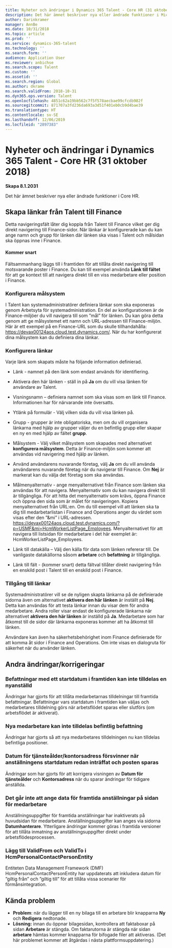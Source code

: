 ```yaml
---
title: Nyheter och ändringar i Dynamics 365 Talent - Core HR (31 oktober 2018)
description: Det här ämnet beskriver nya eller ändrade funktioner i Microsoft Dynamics 365 Talent - Core HR.
author: Darinkramer
manager: AnnBe
ms.date: 10/31/2018
ms.topic: article
ms.prod: ''
ms.service: dynamics-365-talent
ms.technology: ''
ms.search.form: ''
audience: Application User
ms.reviewer: anbichse
ms.search.scope: Talent
ms.custom: ''
ms.assetid: ''
ms.search.region: Global
ms.author: dkrame
ms.search.validFrom: 2018-10-31
ms.dyn365.ops.version: Talent
ms.openlocfilehash: 4851c62a19bb562c7f5f578aecbae99cfcdb982f
ms.sourcegitcommit: 871707a3fd236da693a3d51f401eb0cb9d4bae39
ms.translationtype: HT
ms.contentlocale: sv-SE
ms.lasthandoff: 12/06/2019
ms.locfileid: "2897383"
---
```

# <a name="whats-new-or-changed-in-dynamics-365-talent---core-hr-october-31-2018"></a>Nyheter och ändringar i Dynamics 365 Talent - Core HR (31 oktober 2018)

**Skapa 8.1.2031**

Det här ämnet beskriver nya eller ändrade funktioner i Core HR.

## <a name="create-links-from-talent-to-finance"></a>Skapa länkar från Talent till Finance
Detta navigeringsfält låter dig koppla från Talent till Finance vilket ger dig direkt navigering till Finance-sidor. När länkar är konfigurerade kan du kan ange namn och grupp för länken där länken ska visas i Talent och målsidan ska öppnas inne i Finance.

#### <a name="coming-soon"></a>Kommer snart
Fältsammanhang läggs till i framtiden för att tillåta direkt navigering till motsvarande poster i Finance. Du kan till exempel använda **Länk till fältet** för att ge kontext till att navigera direkt till en viss medarbetare eller position i Finance.

### <a name="configure-target-systems"></a>Konfigurera målsystem

I Talent kan systemadministratörer definiera länkar som ska exponeras genom Arbetsyta för systemadministration. En del av konfigurationen är de Finance-miljöer du vill navigera till som ”mål” för länken. Du kan göra detta genom att ge målsystemet ett namn och URL-adressen till Finance-miljön. Här är ett exempel på en Finance-URL som du skulle tillhandahålla: https://devax00124aos.cloud.test.dynamics.com/. När du har konfigurerat dina målsystem kan du definiera dina länkar.

### <a name="configure-links"></a>Konfigurera länkar

Varje länk som skapats måste ha följande information definierad.

- Länk - namnet på den länk som endast används för identifiering.

- Aktivera den här länken - ställ in på **Ja** om du vill visa länken för användare av Talent.

- Visningsnamn – definiera namnet som ska visas som en länk till Finance. Informationen har för närvarande inte översatts.

- Ytlänk på formulär - Välj vilken sida du vill visa länken på.

- Grupp - grupper är inte obligatoriska, men om du vill organisera länkarna med hjälp av grupper väljer du en befintlig grupp eller skapar en ny en med hjälp av fältet **grupp**.

- Målsystem - Välj vilket målsystem som skapades med alternativet **konfigurera målsystem**. Detta är Finance-miljön som kommer att användas vid navigering med hjälp av länken.

- Använd användarens nuvarande företag, välj **Ja** om du vill använda användarens nuvarande företag när du navigerar till Finance. Om **Nej** är markerat kan du välja det företag som ska användas.

- Målmenyalternativ - ange menyalternativet från Finance som länken ska användas för att navigera. Menyalternativ som du kan navigera direkt till är tillgängliga. För att hitta det menyalternativ som krävs, öppna Finance och öppna den sida som är målet för navigeringen. Kopiera menyalternativet från URL:en. Om du till exempel vill att länken ska ta dig till medarbetarlistan i Finance and Operations anger du värdet som visas efter den ”&mi” i URL-adressen. https://devax00124aos.cloud.test.dynamics.com/?p=USMF&mi=HcmWorkerListPage_Employees. Menyalternativet för att navigera till listsidan för medarbetare i det här exemplet är: HcmWorkerListPage_Employees.

- Länk till datakälla – Välj den källa för data som länken refererar till. De vanligaste datakällorna såsom **arbetare** och **befattning** är tillgängliga.

- Länk till fält - (kommer snart) detta fältval tillåter direkt navigering från en enskild post i Talent till en enskild post i Finance.

### <a name="access-to-links"></a>Tillgång till länkar

Systemadministratörer vill se de nyligen skapta länkarna på de definierade sidorna även om alternativet **aktivera den här länken** är inställt på **Nej**. Detta kan användas för att testa länkar innan du visar dem för andra medarbetare. Andra roller visar endast de konfigurerade länkarna när alternativet **aktivera den här länken** är inställd på **Ja**. Medarbetare som har åtkomst till de sidor där länkarna exponeras kommer att ha åtkomst till länken.

Användare kan även ha säkerhetsbehörighet inom Finance definierade för att komma åt sidor i Finance and Operations. Om inte visas en dialogruta för säkerhet när du använder länken.


## <a name="other-changesfixes"></a>Andra ändringar/korrigeringar

### <a name="positions-with-a-future-start-date-cannot-be-assigned-to-a-new-employee"></a>Befattningar med ett startdatum i framtiden kan inte tilldelas en nyanställd

Ändringar har gjorts för att tillåta medarbetarnas tilldelningar till framtida befattningar. Befattningar vars startdatum i framtiden kan väljas och medarbetares tilldelning görs när arbetsflödet sparas eller slutförs (om arbetsflödet är aktiverat).

### <a name="new-employee-cannot-be-assigned-existing-position"></a>Nya medarbetare kan inte tilldelas befintlig befattning

Ändringar har gjorts så att nya medarbetares tilldelningen nu kan tilldelas befintliga positioner.

### <a name="seniority-dateoffice-location-disappears-when-the-employment-start-date-is-in-the-past-and-the-record-is-saved"></a>Datum för tjänsteålder/kontorsadress försvinner när anställningens startdatum redan inträffat och posten sparas

Ändringar som har gjorts för att korrigera visningen av **Datum för tjänsteålder** och **Kontorsadress** när du sparar ändringar för tidigare anställda.

### <a name="cant-enter-data-for-future-dated-employments-on-the-worker-page"></a>Det går inte att ange data för framtida anställningar på sidan för medarbetare

Anställningsuppgifter för framtida anställningar har inaktiverats på huvudsidan för medarbetare. Anställningsuppgifter kan anges via sidorna **Datumhanterare**. Ytterligare ändringar kommer göras i framtida versioner för att tillåta inmatning av anställningsuppgifter direkt under arbetsflödesprocessen.

### <a name="add-validfrom-and-validto-to-hcmpersonalcontactpersonentity"></a>Lägg till ValidFrom och ValidTo i HcmPersonalContactPersonEntity

Entiteten Data Management Framework (DMF) HcmPersonalContactPersonEntity har uppdaterats att inkludera datum för ”giltig från” och ”giltig till” för att tillåta vissa scenarier för förmånsintegration. 

## <a name="known-issue"></a>Kända problem
- **Problem**: när du lägger till en ny bilaga till en arbetare blir knapparna **Ny** och **Redigera** nedtonade. 
- **Lösning:** innan du öppnar bilagesidan, kontrollera att faktaboxar på sidan **Arbetare** är stängda. Om faktarutorna är stängda när sidan **arbetare** hämtas kommer knapparna för bifogade filer att aktiveras. (Det här problemet kommer att åtgärdas i nästa plattformsuppdatering.)
